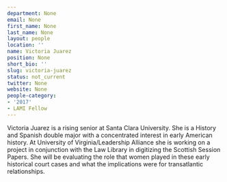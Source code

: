 ```yaml
---
department: None
email: None
first_name: None
last_name: None
layout: people
location: ''
name: Victoria Juarez
position: None
short_bio: ''
slug: victoria-juarez
status: not_current
twitter: None
website: None
people-category:
- '2017'
- LAMI Fellow
---
```


Victoria Juarez is a rising senior at Santa Clara University. She is a History and Spanish double major with a concentrated interest in early American history. At University of Virginia/Leadership Alliance she is working on a project in conjunction with the Law Library in digitizing the Scottish Session Papers. She will be evaluating the role that women played in these early historical court cases and what the implications were for transatlantic relationships.
